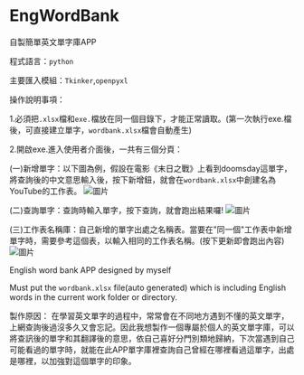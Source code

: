 # EngWordBank
自製簡單英文單字庫APP

程式語言：`python`

主要匯入模組：`Tkinker`,`openpyxl`

操作說明事項：

1.必須把`.xlsx`檔和`exe.`檔放在同一個目錄下，才能正常讀取。(第一次執行exe.檔後，可直接建立單字，`wordbank.xlsx`檔會自動產生)

2.開啟exe.進入使用者介面後，一共有三個分頁：
  
  (一)新增單字：以下圖為例，假設在電影《末日之戰》上看到doomsday這單字，將查詢後的中文意思輸入後，按下新增鈕，就會在`wordbank.xlsx`中創建名為YouTube的工作表。
  ![圖片](https://user-images.githubusercontent.com/103128273/183119425-e89b2ed5-37f1-459d-afaa-81f93351977c.png)

  (二)查詢單字：查詢時輸入單字，按下查詢，就會跑出結果囉!
  ![圖片](https://user-images.githubusercontent.com/103128273/183119506-8a1908e1-b76b-4365-b0c0-441db8208cd2.png)

  
  (三)工作表名稱庫：自己新增的單字出處之名稱表。當要在"同一個"工作表中新增單字時，需要參考這個表，以輸入相同的工作表名稱。(按下更新即會跑出內容)
  ![圖片](https://user-images.githubusercontent.com/103128273/183120333-6ca524e5-1409-4fb9-b694-943490ef6893.png)




English word bank APP designed by myself

Must put the `wordbank.xlsx` file(auto generated) which is including English words in the current work folder or directory.

製作原因：
在學習英文單字的過程中，常常會在不同地方遇到不懂的英文單字，上網查詢後過沒多久又會忘記。因此我想製作一個專屬於個人的英文單字庫，可以將查訊後的單字和其翻譯後的意思，依自己喜好分門別類地歸納，下次當遇到自己可能看過的單字時，就能在此APP單字庫裡查詢自己曾經在哪裡看過這單字，出處是哪裡，以加強對這個單字的印象。
